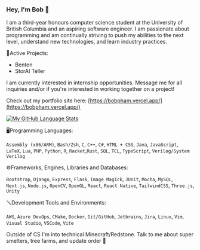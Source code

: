 ### Hey, I'm Bob 👋

I am a third-year honours computer science student at the University of British Columbia and an aspiring software engineer. I am passionate about programming and am continually striving to push my abilities to the next level, understand new technologies, and learn industry practices.

🔧Active Projects:
 - Benten
 - StorAI Teller

I am currently interested in internship opportunities. Message me for all inquiries and/or if you're interested in working together on a project! 

Check out my portfolio site here: [https://bobpham.vercel.app/](https://bobpham.vercel.app/)

[![My GitHub Language Stats](https://github-readme-stats.vercel.app/api/top-langs/?username=bob-pham&count_private=true&langs_count=5&theme=tokyonight)]()

🖥️Programming Languages: 

`Assembly (x86/ARM)`, `Bash/Zsh`, `C`, `C++`, `C#`, `HTML + CSS`, `Java`, `JavaScript`, `LaTeX`, `Lua`, `PHP`, `Python`, `R`, `Racket`,`Rust`, `SQL`, `TCL`, `TypeScript`, `Verilog/System Verilog`

⚙️Frameworks, Engines, Libraries and Databases:

`Bootstrap`, `Django`, `Express`, `Flask`, `Image Magick`, `JUnit`, `Mocha`, `MySQL`, `Next.js`, `Node.js`, `OpenCV`, `OpenGL`, `React`, `React Native`, `TailwindCSS`, `Three.js`, `Unity`


🪛Development Tools and Environments:

 `AWS`, `Azure DevOps`, `CMake`, `Docker`, `Git/GitHub`, `Jetbrains`, `Jira`, `Linux`, `Vim`, `Visual Studio`, `VSCode`, `Vite`


Outside of CS I'm into technical Minecraft/Redstone. Talk to me about super smelters, tree farms, and update order 🚀
